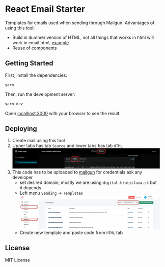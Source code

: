 # React Email Starter

Templates for emails used when sending through Mailgun.
Advantages of using this tool:

- Build in dummer version of HTML, not all things that works in html will work in email html, [example](https://blog.edmdesigner.com/html-email-padding-margin-border/)
- Reuse of components

## Getting Started

First, install the dependencies:

```sh
yarn
```

Then, run the development server:

```sh
yarn dev
```

Open [localhost:3000](http://localhost:3000) with your browser to see the result.

## Deploying

1. Create mail using this tool
2. Upper tabs has tab `Source` and lower tabs has tab `HTML` ![Screenshot](assets/react-email-html.png)
3. This code has to be uploaded to [mailgun](https://login.mailgun.com/login/) for credentials ask any developer
   - set desired domain, mostly we are using `digital.bratislava.sk` but it depends
   - Left menu `Sending` -> `Templates` ![Screenshot](assets/mailgun.png)
   - Create new template and paste code from `HTML` tab

## License

MIT License
